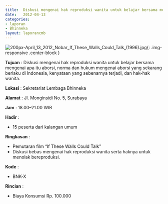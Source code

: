 ```yaml
---	
title: 	Diskusi mengenai hak reproduksi wanita untuk belajar bersama mengenai apa itu aborsi, norma dan hukum mengenai aborsi yang sekarang berlaku di Indonesia, kenyataan yang sebenarnya terjadi, dan hak-hak wanita.
date: 	2012-04-13 
categories:	
- laporan	
- Bhinneka	
layout: laporancmb	
---	
```

	
![200px-April_13_2012_Nobar_If_These_Walls_Could_Talk_(1996).jpg](/uploads/200px-April_13_2012_Nobar_If_These_Walls_Could_Talk_(1996).jpg){: .img-responsive .center-block }	
	
**Tujuan** :	Diskusi mengenai hak reproduksi wanita untuk belajar bersama mengenai apa itu aborsi, norma dan hukum mengenai aborsi yang sekarang berlaku di Indonesia, kenyataan yang sebenarnya terjadi, dan hak-hak wanita.
	
**Lokasi** :	Sekretariat Lembaga Bhinneka
	
**Alamat** : 	Jl. Monginsidi No. 5, Surabaya
	
**Jam** :	18.00–21.00 WIB
	
**Hadir** :	
*	15 peserta dari kalangan umum

**Ringkasan** :	
*	Pemutaran film “If These Walls Could Talk”
*	Diskusi bebas mengenai hak reproduksi wanita serta haknya untuk menolak bereproduksi.


**Kode** :
*	BNK-X

**Rincian** :
* Biaya Konsumsi Rp. 100.000
